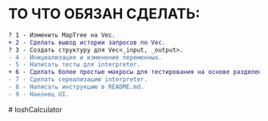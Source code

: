 

# ТО ЧТО ОБЯЗАН СДЕЛАТЬ:

```diff
? 1 - Изменить MapTree на Vec.
+ 2 - Сделать вывод истории запросов по Vec.
? 3 - Создать структуру для Vec<_input, _output>.
- 4 - Инициализация и изменение переменных.
- 5 - Написать тесты для interpreter.
+ 6 - Сделать более простые макросы для тестирования на основе разделения по имени, а не на входных данных.
- 7 - Сделать сереализацию interpreter.
- 8 - Написать инструкцию в README.md.
- 9 - Наконец UI.
```
#   I o s h _ _ C a l c u l a t o r  
 